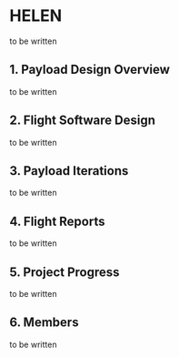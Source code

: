 # HELEN

to be written

## 1. Payload Design Overview

to be written

## 2. Flight Software Design

to be written

## 3. Payload Iterations

to be written

## 4. Flight Reports

to be written

## 5. Project Progress

to be written

## 6. Members

to be written
